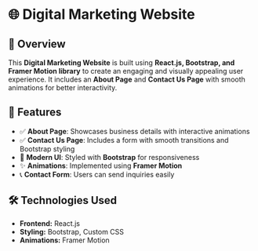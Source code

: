 # 🌐 Digital Marketing Website

## 🚀 Overview
This **Digital Marketing Website** is built using **React.js, Bootstrap, and Framer Motion library** to create an engaging and visually appealing user experience. It includes an **About Page** and **Contact Us Page** with smooth animations for better interactivity.

## 🎯 Features
- ✅ **About Page**: Showcases business details with interactive animations  
- ✅ **Contact Us Page**: Includes a form with smooth transitions and Bootstrap styling  
- 🎨 **Modern UI**: Styled with **Bootstrap** for responsiveness  
- ✨ **Animations**: Implemented using **Framer Motion**  
- 📞 **Contact Form**: Users can send inquiries easily  

## 🛠️ Technologies Used
- **Frontend:** React.js
- **Styling:** Bootstrap, Custom CSS  
- **Animations:** Framer Motion  
 




